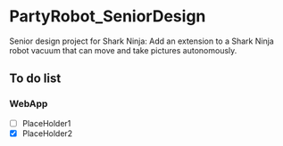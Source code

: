 # PartyRobot_SeniorDesign
Senior design project for Shark Ninja: Add an extension to a Shark Ninja robot vacuum that can move and take pictures autonomously. 


## To do list
### WebApp

- [ ] PlaceHolder1
- [x] PlaceHolder2
